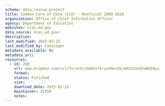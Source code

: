 ```yaml
---
schema: data_rescue_project 
title: Common Core of Data (CCD) - Nonfiscal 2009-2010
organization: Office of Chief Information Officer
agency: Department of Education
websites: nces.ed.gov
data_source: nces.ed.gov/
description: 
last_modified: 2025-03-22
last_modified_by: Cataloger
metadata_available: No
metadata_url: 
resources:
  - id: 268
    url: www.dropbox.com/scl/fo/an9cz9mbhx7kryu49ec8k/AMJ53ohdYwNUE0yc2a8A1qU?rlkey=as3czs7088hg3q8iv3i1x4koc&dl=0
    format: 
    status: Finished
    size: 
    download_date: 2025-01-31
    maintainer: ICPSR
    notes: 
---
```

